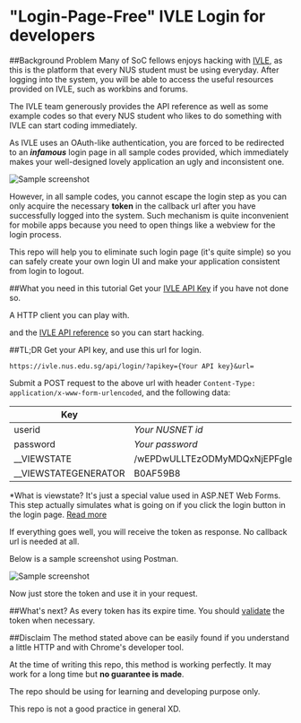 "Login-Page-Free" IVLE Login for developers
======
##Background Problem
Many of SoC fellows enjoys hacking with [IVLE](https://ivle.nus.edu.sg/), as this is the platform that every NUS student must be using everyday. After logging into the system, you will be able to access the useful resources provided on IVLE, such as workbins and forums.

The IVLE team generously provides the API reference as well as some example codes so that every NUS student who likes to do something with IVLE can start coding immediately.

As IVLE uses an OAuth-like authentication, you are forced to be redirected to an ***infamous*** login page in all sample codes provided, which immediately makes your well-designed lovely application an ugly and inconsistent one. 

![Sample screenshot](http://i.imgur.com/fgQl9t5.png)

However, in all sample codes, you cannot escape the login step as you can only acquire the necessary **token** in the callback url after you have successfully logged into the system. Such mechanism is quite inconvenient for mobile apps because you need to open things like a webview for the login process.

This repo will help you to eliminate such login page (it's quite simple) so you can safely create your own login UI and make your application consistent from login to logout.

##What you need in this tutorial
Get your [IVLE API Key](http://ivle.nus.edu.sg/LAPI/default.aspx) if you have not done so.

A HTTP client you can play with.

and the [IVLE API reference](https://wiki.nus.edu.sg/display/ivlelapi/LAPI+Reference) so you can start hacking.

##TL;DR
Get your API key, and use this url for login.
```
https://ivle.nus.edu.sg/api/login/?apikey={Your API key}&url=
```
Submit a POST request to the above url with header ```Content-Type: application/x-www-form-urlencoded```, and the following data:

| Key  | Value |
| ------------- | ------------- |
| userid                | *Your NUSNET id*  |
| password              | *Your password*  |
| __VIEWSTATE           | /wEPDwULLTEzODMyMDQxNjEPFgIeE1ZhbGlkYXRlUmVxdWVzdE1vZGUCARYCAgEPZBYEAgEPD2QWAh4Gb25ibHVyBQ91c2VySWRUb1VwcGVyKClkAgkPD2QWBB4Lb25tb3VzZW92ZXIFNWRvY3VtZW50LmdldEVsZW1lbnRCeUlkKCdsb2dpbmltZzEnKS5zcmM9b2ZmaW1nLnNyYzE7Hgpvbm1vdXNlb3V0BTRkb2N1bWVudC5nZXRFbGVtZW50QnlJZCgnbG9naW5pbWcxJykuc3JjPW9uaW1nLnNyYzE7ZBgBBR5fX0NvbnRyb2xzUmVxdWlyZVBvc3RCYWNrS2V5X18WAQUJbG9naW5pbWcxYTg4Q/LO3lNCB13iJpTeINmF1JQmGv61ni1TVgDIOII= |
| __VIEWSTATEGENERATOR  | B0AF59B8  |

*What is viewstate? It's just a special value used in ASP.NET Web Forms. This step actually simulates what is going on if you click the login button in the login page. [Read more](http://www.w3schools.com/aspnet/aspnet_viewstate.asp)

If everything goes well, you will receive the token as response. No callback url is needed at all. 

Below is a sample screenshot using Postman.

![Sample screenshot](http://i.imgur.com/hzuANIk.png)

Now just store the token and use it in your request.

##What's next?
As every token has its expire time. You should [validate](https://wiki.nus.edu.sg/display/ivlelapi/Login) the token when necessary. 

##Disclaim
The method stated above can be easily found if you understand a little HTTP and with Chrome's developer tool. 

At the time of writing this repo, this method is working perfectly. It may work for a long time but **no guarantee is made**.

The repo should be using for learning and developing purpose only.

This repo is not a good practice in general XD.
